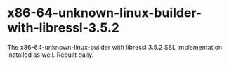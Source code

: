 # x86-64-unknown-linux-builder-with-libressl-3.5.2

The x86-64-unknown-linux-builder with libressl 3.5.2 SSL implementation installed as well. Rebuilt daily.
